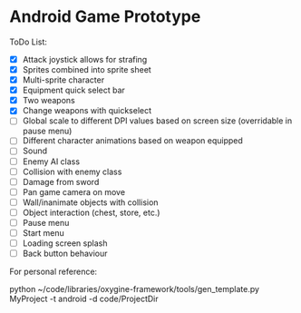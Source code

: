 # Android Game Prototype

ToDo List:

- [x] Attack joystick allows for strafing
- [x] Sprites combined into sprite sheet
- [x] Multi-sprite character
- [x] Equipment quick select bar
- [x] Two weapons
- [x] Change weapons with quickselect
- [ ] Global scale to different DPI values based on screen size (overridable in pause menu)
- [ ] Different character animations based on weapon equipped
- [ ] Sound
- [ ] Enemy AI class
- [ ] Collision with enemy class
- [ ] Damage from sword
- [ ] Pan game camera on move
- [ ] Wall/inanimate objects with collision
- [ ] Object interaction (chest, store, etc.)
- [ ] Pause menu
- [ ] Start menu
- [ ] Loading screen splash
- [ ] Back button behaviour

For personal reference:

python ~/code/libraries/oxygine-framework/tools/gen_template.py MyProject -t android -d code/ProjectDir
